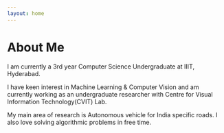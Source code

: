 ```yaml
---
layout: home
---
```

# About Me

I am currently a 3rd year Computer Science Undergraduate at IIIT, Hyderabad. 

I have keen interest in Machine Learning & Computer Vision and am currently working as an undergraduate researcher with Centre for Visual Information Technology(CVIT) Lab. 

My main area of research is Autonomous vehicle for India specific roads. I also love solving algorithmic problems in free time. 
